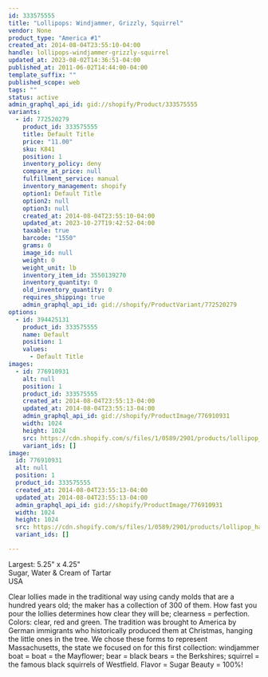 ```yaml
---
id: 333575555
title: "Lollipops: Windjammer, Grizzly, Squirrel"
vendor: None
product_type: "America #1"
created_at: 2014-08-04T23:55:10-04:00
handle: lollipops-windjammer-grizzly-squirrel
updated_at: 2023-08-02T14:36:51-04:00
published_at: 2011-06-02T14:44:00-04:00
template_suffix: ""
published_scope: web
tags: ""
status: active
admin_graphql_api_id: gid://shopify/Product/333575555
variants:
  - id: 772520279
    product_id: 333575555
    title: Default Title
    price: "11.00"
    sku: K841
    position: 1
    inventory_policy: deny
    compare_at_price: null
    fulfillment_service: manual
    inventory_management: shopify
    option1: Default Title
    option2: null
    option3: null
    created_at: 2014-08-04T23:55:10-04:00
    updated_at: 2023-10-27T19:42:52-04:00
    taxable: true
    barcode: "1550"
    grams: 0
    image_id: null
    weight: 0
    weight_unit: lb
    inventory_item_id: 3550139270
    inventory_quantity: 0
    old_inventory_quantity: 0
    requires_shipping: true
    admin_graphql_api_id: gid://shopify/ProductVariant/772520279
options:
  - id: 394425131
    product_id: 333575555
    name: Default
    position: 1
    values:
      - Default Title
images:
  - id: 776910931
    alt: null
    position: 1
    product_id: 333575555
    created_at: 2014-08-04T23:55:13-04:00
    updated_at: 2014-08-04T23:55:13-04:00
    admin_graphql_api_id: gid://shopify/ProductImage/776910931
    width: 1024
    height: 1024
    src: https://cdn.shopify.com/s/files/1/0589/2901/products/lollipop_hands_5601.png?v=1407210913
    variant_ids: []
image:
  id: 776910931
  alt: null
  position: 1
  product_id: 333575555
  created_at: 2014-08-04T23:55:13-04:00
  updated_at: 2014-08-04T23:55:13-04:00
  admin_graphql_api_id: gid://shopify/ProductImage/776910931
  width: 1024
  height: 1024
  src: https://cdn.shopify.com/s/files/1/0589/2901/products/lollipop_hands_5601.png?v=1407210913
  variant_ids: []

---
```


Largest: 5.25" x 4.25"  
Sugar, Water & Cream of Tartar  
USA

Clear lollies made in the traditional way using candy molds that are a hundred years old; the maker has a collection of 300 of them. How fast you pour the lollies determines how clear they will be; clearness = perfection. Colors: clear, red and green. The tradition was brought to America by German immigrants who historically produced them at Christmas, hanging the little ones in the tree. We chose these forms to represent Massachusetts, the state we focused on for this first collection: windjammer boat = boat = the Mayflower; bear = black bears = the Berkshires; squirrel = the famous black squirrels of Westfield. Flavor = Sugar Beauty = 100%!